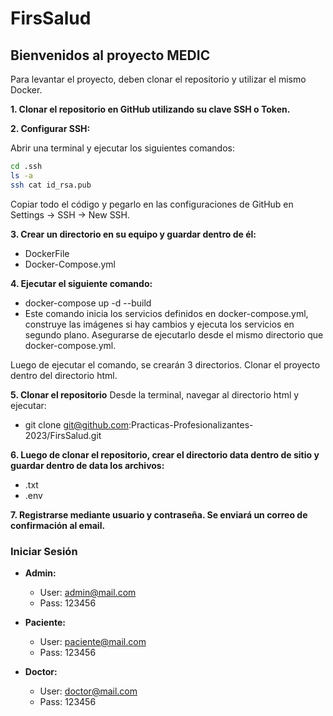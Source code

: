 # FirsSalud

## Bienvenidos al proyecto MEDIC

Para levantar el proyecto, deben clonar el repositorio y utilizar el mismo Docker.

**1. Clonar el repositorio en GitHub utilizando su clave SSH o Token.**

**2. Configurar SSH:**

   Abrir una terminal y ejecutar los siguientes comandos:

   ```bash
   cd .ssh
   ls -a
   ssh cat id_rsa.pub
   ```

Copiar todo el código y pegarlo en las configuraciones de GitHub en Settings -> SSH -> New SSH.

**3. Crear un directorio en su equipo y guardar dentro de él:**

- DockerFile
- Docker-Compose.yml
  
**4. Ejecutar el siguiente comando:**

- docker-compose up -d --build
- Este comando inicia los servicios definidos en docker-compose.yml, construye las imágenes si hay cambios y ejecuta los servicios en segundo plano. Asegurarse de ejecutarlo desde el mismo directorio que docker-compose.yml.

Luego de ejecutar el comando, se crearán 3 directorios. Clonar el proyecto dentro del directorio html.

**5. Clonar el repositorio**
Desde la terminal, navegar al directorio html y ejecutar:

- git clone git@github.com:Practicas-Profesionalizantes-2023/FirsSalud.git

**6. Luego de clonar el repositorio, crear el directorio data dentro de sitio y guardar dentro de data los archivos:**

- .txt
- .env

**7. Registrarse mediante usuario y contraseña. Se enviará un correo de confirmación al email.**

### Iniciar Sesión

- **Admin:**
  - User: admin@mail.com
  - Pass: 123456

- **Paciente:**
  - User: paciente@mail.com
  - Pass: 123456

- **Doctor:**
  - User: doctor@mail.com
  - Pass: 123456
